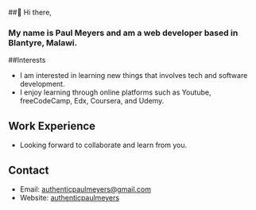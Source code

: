 ##👋 Hi there,
### My name is Paul Meyers and am a web developer based in Blantyre, Malawi.

##Interests
* I am interested in learning new things that involves tech and software development.
* I enjoy learning through online platforms such as Youtube, freeCodeCamp, Edx, Coursera, and Udemy.

## Work Experience
* Looking forward to collaborate and learn from you.

## Contact
* Email: authenticpaulmeyers@gmail.com
* Website: [authenticpaulmeyers](http://authentic.pythonanywhere.com/)

